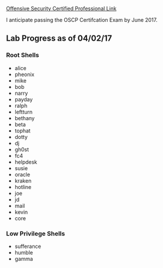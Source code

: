 [Offensive Security Certified Professional Link](https://www.offensive-security.com/information-security-certifications/oscp-offensive-security-certified-professional/)

I anticipate passing the OSCP Certifcation Exam by June 2017.

## Lab Progress as of 04/02/17
### Root Shells
  * alice
  * pheonix
  * mike
  * bob
  * narry
  * payday
  * ralph
  * leftturn
  * bethany
  * beta
  * tophat
  * dotty
  * dj
  * gh0st
  * fc4
  * helpdesk
  * susie
  * oracle
  * kraken
  * hotline
  * joe
  * jd
  * mail
  * kevin
  * core

### Low Privilege Shells
  * sufferance
  * humble
  * gamma


